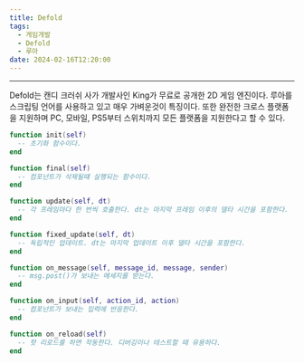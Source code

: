 ```yaml
---
title: Defold
tags:
  - 게임개발
  - Defold
  - 루아
date: 2024-02-16T12:20:00
---
```

---

Defold는 캔디 크러쉬 사가 개발사인 King가 무료로 공개한 2D 게임 엔진이다.
루아를 스크립팅 언어를 사용하고 있고 매우 가벼운것이 특징이다. 또한 완전한
크로스 플랫폼을 지원하며 PC, 모바일, PS5부터 스위치까지 모든 플랫폼을 지원한다고 할 수 있다.

```lua
function init(self)
  -- 초기화 함수이다.
end

function final(self)
  -- 컴포넌트가 삭제될떄 실행되는 함수이다.
end

function update(self, dt)
  -- 각 프레임마다 한 번씩 호출한다. dt는 마지막 프레임 이후의 델타 시간을 포함한다.
end

function fixed_update(self, dt)
  -- 독립적인 업데이트. dt는 마지막 업데이트 이후 델타 시간을 포함한다. 
end

function on_message(self, message_id, message, sender)
  -- msg.post()가 보내는 메세지를 받는다.
end

function on_input(self, action_id, action)
  -- 컴포넌트가 보내는 입력에 반응한다.
end

function on_reload(self)
  -- 핫 리로드를 하면 작동한다. 디버깅이나 테스트할 때 유용하다.
end
```


